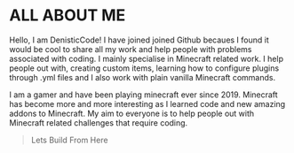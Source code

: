 # ALL ABOUT ME

Hello, I am DenisticCode! I have joined joined Github becaues I found it would be cool to share all my work and help people with problems associated with coding. I mainly specialise in Minecraft related work.
I help people out with, creating custom items, learning how to configure plugins through .yml files and I also work with plain vanilla Minecraft commands. 

I am a gamer and have been playing minecraft ever since 2019. Minecraft has become more and more interesting as I learned code and new amazing addons to Minecraft.
My aim to everyone is to help people out with Minecraft related challenges that require coding.

> Lets Build From Here
